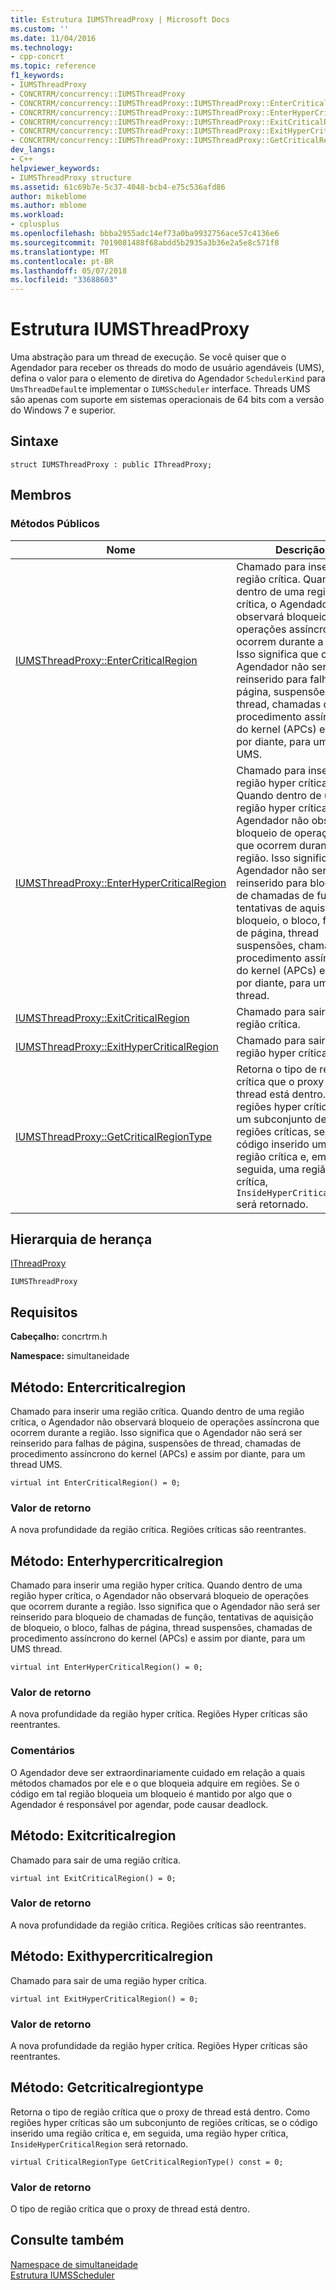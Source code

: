 ```yaml
---
title: Estrutura IUMSThreadProxy | Microsoft Docs
ms.custom: ''
ms.date: 11/04/2016
ms.technology:
- cpp-concrt
ms.topic: reference
f1_keywords:
- IUMSThreadProxy
- CONCRTRM/concurrency::IUMSThreadProxy
- CONCRTRM/concurrency::IUMSThreadProxy::IUMSThreadProxy::EnterCriticalRegion
- CONCRTRM/concurrency::IUMSThreadProxy::IUMSThreadProxy::EnterHyperCriticalRegion
- CONCRTRM/concurrency::IUMSThreadProxy::IUMSThreadProxy::ExitCriticalRegion
- CONCRTRM/concurrency::IUMSThreadProxy::IUMSThreadProxy::ExitHyperCriticalRegion
- CONCRTRM/concurrency::IUMSThreadProxy::IUMSThreadProxy::GetCriticalRegionType
dev_langs:
- C++
helpviewer_keywords:
- IUMSThreadProxy structure
ms.assetid: 61c69b7e-5c37-4048-bcb4-e75c536afd86
author: mikeblome
ms.author: mblome
ms.workload:
- cplusplus
ms.openlocfilehash: bbba2955adc14ef73a0ba9932756ace57c4136e6
ms.sourcegitcommit: 7019081488f68abdd5b2935a3b36e2a5e8c571f8
ms.translationtype: MT
ms.contentlocale: pt-BR
ms.lasthandoff: 05/07/2018
ms.locfileid: "33688603"
---
```

# <a name="iumsthreadproxy-structure"></a>Estrutura IUMSThreadProxy
Uma abstração para um thread de execução. Se você quiser que o Agendador para receber os threads do modo de usuário agendáveis (UMS), defina o valor para o elemento de diretiva do Agendador `SchedulerKind` para `UmsThreadDefault`e implementar o `IUMSScheduler` interface. Threads UMS são apenas com suporte em sistemas operacionais de 64 bits com a versão do Windows 7 e superior.  
  
## <a name="syntax"></a>Sintaxe  
  
```
struct IUMSThreadProxy : public IThreadProxy;
```  
  
## <a name="members"></a>Membros  
  
### <a name="public-methods"></a>Métodos Públicos  
  
|Nome|Descrição|  
|----------|-----------------|  
|[IUMSThreadProxy::EnterCriticalRegion](#entercriticalregion)|Chamado para inserir uma região crítica. Quando dentro de uma região crítica, o Agendador não observará bloqueio de operações assíncrona que ocorrem durante a região. Isso significa que o Agendador não será ser reinserido para falhas de página, suspensões de thread, chamadas de procedimento assíncrono do kernel (APCs) e assim por diante, para um thread UMS.|  
|[IUMSThreadProxy::EnterHyperCriticalRegion](#enterhypercriticalregion)|Chamado para inserir uma região hyper crítica. Quando dentro de uma região hyper crítica, o Agendador não observará bloqueio de operações que ocorrem durante a região. Isso significa que o Agendador não será ser reinserido para bloqueio de chamadas de função, tentativas de aquisição de bloqueio, o bloco, falhas de página, thread suspensões, chamadas de procedimento assíncrono do kernel (APCs) e assim por diante, para um UMS thread.|  
|[IUMSThreadProxy::ExitCriticalRegion](#exitcriticalregion)|Chamado para sair de uma região crítica.|  
|[IUMSThreadProxy::ExitHyperCriticalRegion](#exithypercriticalregion)|Chamado para sair de uma região hyper crítica.|  
|[IUMSThreadProxy::GetCriticalRegionType](#getcriticalregiontype)|Retorna o tipo de região crítica que o proxy de thread está dentro. Como regiões hyper críticas são um subconjunto de regiões críticas, se o código inserido uma região crítica e, em seguida, uma região hyper crítica, `InsideHyperCriticalRegion` será retornado.|  
  
## <a name="inheritance-hierarchy"></a>Hierarquia de herança  
 [IThreadProxy](ithreadproxy-structure.md)  
  
 `IUMSThreadProxy`  
  
## <a name="requirements"></a>Requisitos  
 **Cabeçalho:** concrtrm.h  
  
 **Namespace:** simultaneidade  
  
##  <a name="entercriticalregion"></a>  Método: Entercriticalregion  
 Chamado para inserir uma região crítica. Quando dentro de uma região crítica, o Agendador não observará bloqueio de operações assíncrona que ocorrem durante a região. Isso significa que o Agendador não será ser reinserido para falhas de página, suspensões de thread, chamadas de procedimento assíncrono do kernel (APCs) e assim por diante, para um thread UMS.  
  
```
virtual int EnterCriticalRegion() = 0;
```  
  
### <a name="return-value"></a>Valor de retorno  
 A nova profundidade da região crítica. Regiões críticas são reentrantes.  
  
##  <a name="enterhypercriticalregion"></a>  Método: Enterhypercriticalregion  
 Chamado para inserir uma região hyper crítica. Quando dentro de uma região hyper crítica, o Agendador não observará bloqueio de operações que ocorrem durante a região. Isso significa que o Agendador não será ser reinserido para bloqueio de chamadas de função, tentativas de aquisição de bloqueio, o bloco, falhas de página, thread suspensões, chamadas de procedimento assíncrono do kernel (APCs) e assim por diante, para um UMS thread.  
  
```
virtual int EnterHyperCriticalRegion() = 0;
```  
  
### <a name="return-value"></a>Valor de retorno  
 A nova profundidade da região hyper crítica. Regiões Hyper críticas são reentrantes.  
  
### <a name="remarks"></a>Comentários  
 O Agendador deve ser extraordinariamente cuidado em relação a quais métodos chamados por ele e o que bloqueia adquire em regiões. Se o código em tal região bloqueia um bloqueio é mantido por algo que o Agendador é responsável por agendar, pode causar deadlock.  
  
##  <a name="exitcriticalregion"></a>  Método: Exitcriticalregion  
 Chamado para sair de uma região crítica.  
  
```
virtual int ExitCriticalRegion() = 0;
```  
  
### <a name="return-value"></a>Valor de retorno  
 A nova profundidade da região crítica. Regiões críticas são reentrantes.  
  
##  <a name="exithypercriticalregion"></a>  Método: Exithypercriticalregion  
 Chamado para sair de uma região hyper crítica.  
  
```
virtual int ExitHyperCriticalRegion() = 0;
```  
  
### <a name="return-value"></a>Valor de retorno  
 A nova profundidade da região hyper crítica. Regiões Hyper críticas são reentrantes.  
  
##  <a name="getcriticalregiontype"></a>  Método: Getcriticalregiontype  
 Retorna o tipo de região crítica que o proxy de thread está dentro. Como regiões hyper críticas são um subconjunto de regiões críticas, se o código inserido uma região crítica e, em seguida, uma região hyper crítica, `InsideHyperCriticalRegion` será retornado.  
  
```
virtual CriticalRegionType GetCriticalRegionType() const = 0;
```  
  
### <a name="return-value"></a>Valor de retorno  
 O tipo de região crítica que o proxy de thread está dentro.  
  
## <a name="see-also"></a>Consulte também  
 [Namespace de simultaneidade](concurrency-namespace.md)   
 [Estrutura IUMSScheduler](iumsscheduler-structure.md)
